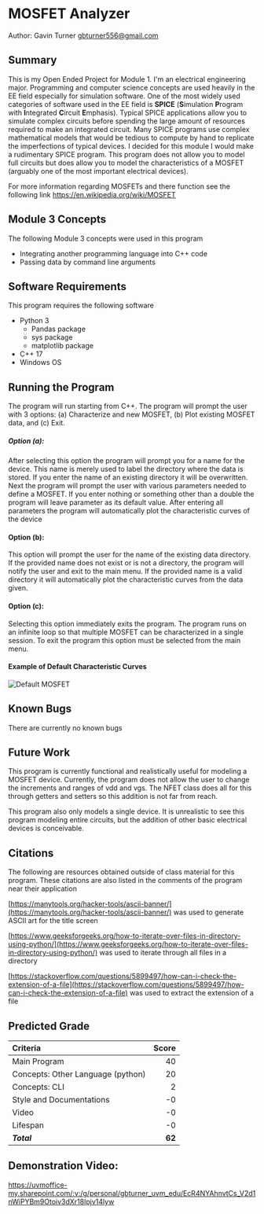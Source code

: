 # MOSFET Analyzer
Author: Gavin Turner <gbturner556@gmail.com>

## Summary
This is my Open Ended Project for Module 1. I'm an electrical engineering major. 
Programming and computer science concepts are used heavily in the EE field especially 
for simulation software. One of the most widely used categories of software used in the 
EE field is **SPICE** (**S**imulation **P**rogram with **I**ntegrated **C**ircuit 
**E**mphasis). Typical SPICE applications allow you to simulate complex circuits before
spending the large amount of resources required to make an integrated circuit. Many 
SPICE programs use complex mathematical models that would be tedious to compute by hand
to replicate the imperfections of typical devices. I decided for this module I would make
a rudimentary SPICE program. This program does not allow you to model full circuits but
does allow you to model the characteristics of a MOSFET (arguably one of the most important
electrical devices). 

For more information regarding MOSFETs and there function see the following link
<https://en.wikipedia.org/wiki/MOSFET>

## Module 3 Concepts
The following Module 3 concepts were used in this program
- Integrating another programming language into C++ code
- Passing data by command line arguments

## Software Requirements
This program requires the following software
- Python 3
  - Pandas package
  - sys package
  - matplotlib package
- C++ 17
- Windows OS

## Running the Program
The program will run starting from C++. The program will prompt the user with 3 options:
(a) Characterize and new MOSFET, (b) Plot existing MOSFET data, and (c) Exit.

##### Option (a):
After selecting this option the program will prompt you for a name for the device.
This name is merely used to label the directory where the data is stored. If you enter 
the name of an existing directory it will be overwritten.
Next the program will prompt the user with various parameters needed
to define a MOSFET. If you enter nothing or something other than a double the program
will leave parameter as its default value. After entering all parameters the program
will automatically plot the characteristic curves of the device

#### Option (b):
This option will prompt the user for the name of the existing data directory. If the provided
name does not exist or is not a directory, the program will notify the user and exit to the main 
menu. If the provided name is a valid directory it will automatically plot the characteristic 
curves from the data given.

#### Option (c):
Selecting this option immediately exits the program. The program runs on an infinite loop
so that multiple MOSFET can be characterized in a single session. To exit the program this
option must be selected from the main menu.

#### Example of Default Characteristic Curves

![Default MOSFET](../../Users/gbtur/Downloads/Figure_1.png)
## Known Bugs
There are currently no known bugs

## Future Work
This program is currently functional and realistically useful for modeling a MOSFET device.
Currently, the program does not allow the user to change the increments and ranges of vdd 
and vgs. The NFET class does all for this through getters and setters so this addition is
not far from reach. 

This program also only models a single device. It is unrealistic to see this program modeling
entire circuits, but the addition of other basic electrical devices is conceivable.

## Citations
The following are resources obtained outside of class material for this program. These 
citations are also listed in the comments of the program near their application 

[https://manytools.org/hacker-tools/ascii-banner/](https://manytools.org/hacker-tools/ascii-banner/)
was used to generate ASCII art for the title screen

[https://www.geeksforgeeks.org/how-to-iterate-over-files-in-directory-using-python/](https://www.geeksforgeeks.org/how-to-iterate-over-files-in-directory-using-python/)
was used to iterate through all files in a directory

[https://stackoverflow.com/questions/5899497/how-can-i-check-the-extension-of-a-file](https://stackoverflow.com/questions/5899497/how-can-i-check-the-extension-of-a-file)
was used to extract the extension of a file

## Predicted Grade

| Criteria                          |  Score |
|:----------------------------------|-------:|
| Main Program                      |     40 |
| Concepts: Other Language (python) |     20 |
| Concepts: CLI                     |      2 |
| Style and Documentations          |     -0 |
| Video                             |     -0 |
| Lifespan                          |     -0 |
| ***Total***                       | **62** |

## Demonstration Video:
<https://uvmoffice-my.sharepoint.com/:v:/g/personal/gbturner_uvm_edu/EcR4NYAhnvtCs_V2d1nWiPYBm9Otoiv3dXr18Ipjv14lyw>
